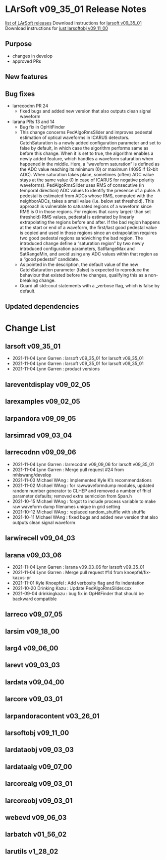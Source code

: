 LArSoft v09_35_01 Release Notes
======================================================================

[list of LArSoft releases](LArSoft_release_list)
Download instructions for [larsoft v09_35_01](http://scisoft.fnal.gov/scisoft/bundles/larsoft/v09_35_01/larsoft-v09_35_01.html)
Download instructions for [just larsoftobj v09_11_00](http://scisoft.fnal.gov/scisoft/bundles/larsoftobj/v09_11_00/larsoftobj-v09_11_00.html)

Purpose
--------------------

-   changes in develop
-   approved PRs

New features
------------------------------

Bug fixes
------------------------

-   larrecodnn PR 24
    -   fixed bugs and added new version that also outputs clean signal waveform
-   larana PRs 13 and 14
    -   Bug fix in OpHitFinder
    -   This change concerns PedAlgoRmsSlider and improves pedestal estimation of optical waveforms in ICARUS detectors. CatchSaturation is a newly added configuration parameter and set to false by default, in which case the algorithm performs same as before this change. When it is set to true, the algorithm enables a newly added feature, which handles a waveform saturation when happened in the middle. Here, a “waveform saturation” is defined as the ADC value reaching its minimum (0) or maximum (4095 if 12-bit ADC). When saturation takes place, sometimes (often) ADC value stays at the same value (0 in case of ICARUS for negative polarity waveforms). PedAlgoRmsSlider uses RMS of consecutive (in temporal direction) ADC values to identify the presence of a pulse. A pedestal is estimated from ADCs whose RMS, computed with the neighborADCs, takes a small value (i.e. below set threshold). This approach is vulnerable to saturated regions of a waveform since RMS is 0 in those regions. For regions that carry large(r than set threshold) RMS values, pedestal is estimated by linearly extrapolating the regions before and after. If the bad region happens at the start or end of a waveform, the first/last good pedestal value is copied and used in those regions since an extrapolation requires two good pedestal regions sandwiching the bad region. The introduced change define a “saturation region” by two newly introduced configuration parameters, SatRangeMax and SatRangeMin, and avoid using any ADC values within that region as a “good pedestal” candidate.
    -   As pointed in the description, the default value of the new CatchSaturation parameter (false) is expected to reproduce the behaviour that existed before the changes, qualifying this as a non-breaking change.
    -   Guard all std::cout statements with a _verbose flag, which is false by default.

Updated dependencies
----------------------------------------------

Change List
============================

larsoft v09_35_01
------------------------------------------

-   2021-11-04 Lynn Garren : larsoft v09_35_01 for larsoft v09_35_01
-   2021-11-04 Lynn Garren : larsoft v09_35_01 for larsoft v09_35_01
-   2021-11-04 Lynn Garren : product versions

lareventdisplay v09_02_05
----------------------------------------------------------

larexamples v09_02_05
--------------------------------------------------

larpandora v09_09_05
------------------------------------------------

larsimrad v09_03_04
----------------------------------------------

larrecodnn v09_09_06
------------------------------------------------

-   2021-11-04 Lynn Garren : larrecodnn v09_09_06 for larsoft v09_35_01
-   2021-11-04 Lynn Garren : Merge pull request \#24 from mhlswang/develop
-   2021-11-03 Michael WAng : Implemented Kyle K’s recommendations
-   2021-11-02 Michael WAng : for rawwaveformdump modules, updated random number generator to CLHEP and removed a number of fhicl parameter defaults; removed extra semicolon from Span.h
-   2021-10-15 Michael WAng : forgot to include process variable to make raw waveform dump filenames unique in grid setting
-   2021-10-12 Michael WAng : replaced random_shuffle with shuffle
-   2021-10-11 Michael WAng : fixed bugs and added new version that also outputs clean signal waveform

larwirecell v09_04_03
--------------------------------------------------

larana v09_03_06
----------------------------------------

-   2021-11-04 Lynn Garren : larana v09_03_06 for larsoft v09_35_01
-   2021-11-04 Lynn Garren : Merge pull request \#14 from knoepfel/fix-kazus-pr
-   2021-11-01 Kyle Knoepfel : Add verbosity flag and fix indentation
-   2021-10-20 Drinking Kazu : Update PedAlgoRmsSlider.cxx
-   2021-09-04 drinkingkazu : bug fix in OpHitFinder that should be backward compatible

larreco v09_07_05
------------------------------------------

larsim v09_18_00
----------------------------------------

larg4 v09_06_00
--------------------------------------

larevt v09_03_03
----------------------------------------

lardata v09_04_00
------------------------------------------

larcore v09_03_01
------------------------------------------

larpandoracontent v03_26_01
--------------------------------------------------------------

larsoftobj v09_11_00
------------------------------------------------

lardataobj v09_03_03
------------------------------------------------

lardataalg v09_07_00
------------------------------------------------

larcorealg v09_03_01
------------------------------------------------

larcoreobj v09_03_01
------------------------------------------------

webevd v09_06_03
----------------------------------------

larbatch v01_56_02
--------------------------------------------

larutils v1_28_02
------------------------------------------
